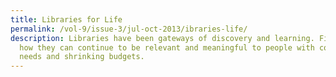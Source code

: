 ```yaml
---
title: Libraries for Life
permalink: /vol-9/issue-3/jul-oct-2013/ibraries-life/
description: Libraries have been gateways of discovery and learning. Find out
  how they can continue to be relevant and meaningful to people with competing
  needs and shrinking budgets.
---
```


